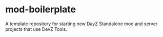 # mod-boilerplate
A template repository for starting new DayZ Standalone mod and server projects that use DevZ Tools.
